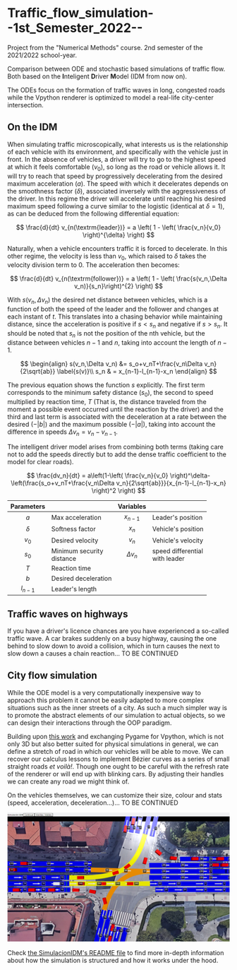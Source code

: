 # Traffic_flow_simulation--1st_Semester_2022--
Project from the "Numerical Methods" course. 2nd semester of the 2021/2022 school-year.

Comparison between ODE and stochastic based simulations of traffic flow. Both based on the **I**nteligent **D**river 
**M**odel (IDM from now on).

The ODEs focus on the formation of traffic waves in long, congested roads while the Vpython renderer is optimized to 
model a real-life city-center intersection.

## On the IDM 

When simulating traffic microscopically, what interests us is the relationship of each vehicle with its
environment, and specifically with the vehicle just in front. In the absence of vehicles, a driver will try to go to the
highest speed at which it feels comfortable ($v_0$), so long as the road or vehicle allows it. It will try to 
reach that speed by progressively decelerating from the desired maximum acceleration ($a$). The speed 
with which it decelerates depends on the smoothness factor ($\delta$), associated inversely with the 
aggressiveness of the driver. In this regime the driver will accelerate until reaching his desired maximum speed 
following a curve similar to the logistic (identical at $\delta = 1$), as can be deduced from the following 
differential equation:

$$
\frac{d}{dt}  v_{n(\textrm{leader})} = a \left( 1 - \left( \frac{v_n}{v_0} \right)^{\delta} \right)
$$


Naturally, when a vehicle encounters traffic it is forced to decelerate. In this other regime, the velocity is 
less than $v_0$, which raised to $\delta$ takes the velocity division term to $0$. The acceleration then becomes:

$$
\frac{d}{dt}  v_{n(\textrm{follower})} = a \left( 1 - \left( \frac{s(v_n,\Delta v_n)}{s_n}\right)^{2} \right)
$$

With $s(v_n,\Delta v_n)$ the desired net distance between vehicles, which is a function of both the speed of the 
leader and the follower and changes at each instant of $t$. This translates into a chasing behavior while maintaining 
distance, since the acceleration is positive if $s \lt s_n$ and negative if $s \gt s_n$. It should be noted that 
$s_n$ is not the position of the nth vehicle, but the distance between vehicles $n-1$ and $n$, taking into account the 
length of $n-1$.

$$
\begin{align}
s(v_n,\Delta v_n) &= s_o+v_nT+\frac{v_n\Delta v_n}{2\sqrt{ab}} \label{s(v)}\\
s_n & = x_{n-1}-l_{n-1}-x_n
\end{align}
$$

The previous equation shows the function $s$ explicitly. The first term corresponds to the minimum safety distance 
($s_0$), the second to speed multiplied by reaction time, $T$ (That is, the distance traveled from the moment a 
possible event occurred until the reaction by the driver) and the third and last term is associated with the 
deceleration at a rate between the desired ($-|b|$) and the maximum possible ($-|a|$), taking into account the 
difference in speeds $\Delta v_n = v_n - v_{n-1}$.


The intelligent driver model arises from combining both terms (taking care not to add the speeds directly but to add 
the dense traffic coefficient to the model for clear roads).

$$
\frac{dv_n}{dt} = a\left(1-\left( \frac{v_n}{v_0} \right)^\delta-\left(\frac{s_o+v_nT+\frac{v_n\Delta v_n}{2\sqrt{ab}}}{x_{n-1}-l_{n-1}-x_n} \right)^2 \right)
$$

<div align="center">

| Parameters |                               |  Variables   |                                    |
|:----------:|:------------------------------|:------------:|:-----------------------------------|
|    $a$     | Max acceleration              |  $x_{n-1}$   | Leader's position                  |
|  $\delta$  | Softness factor               |    $x_n$     | Vehicle's position                 |
|   $v_0$    | Desired velocity              |    $v_n$     | Vehicle's velocity                 |
|   $s_0$    | Minimum security <br>distance | $\Delta v_n$ | speed differential <br>with leader |
|    $T$     | Reaction time                 |              |                                    |
|    $b$     | Desired deceleration          |              |                                    |
| $l_{n-1}$  | Leader's length               |              |                                    |

</div>

## Traffic waves on highways
If you have a driver's licence chances are you have experienced a so-called traffic wave. A car brakes suddenly on a 
busy highway, causing the one behind to slow down to avoid a collision, which in turn causes the next to slow down a 
causes a chain reaction... TO BE CONTINUED

## City flow simulation
While the ODE model is a very computationally inexpensive way to approach this problem it cannot be easily adapted 
to more complex situations such as the inner streets of a city. As such a much simpler way is to promote the 
abstract elements of our simulation to actual objects, so we can design their interactions through the OOP paradigm.

Building upon [this work](https://towardsdatascience.com/simulating-traffic-flow-in-python-ee1eab4dd20f) and 
exchanging Pygame for Vpython, which is not only 3D but also better suited for physical simulations in general, we 
can define a stretch of road in which our vehicles will be able to move. We can recover our calculus lessons to 
implement Bézier curves as a series of small straight roads _et voilà!_. Though one ought to be careful with the 
refresh rate of the renderer or will end up with blinking cars. By adjusting their handles we can create any road we 
might think of.

On the vehicles themselves, we can customize their size, colour and stats (speed, acceleration, deceleration...)... 
TO BE CONTINUED

![intersection simulator](https://raw.githubusercontent.com/Daniel-Lanchares/Traffic_flow_simulation--1st_Semester_2022--/main/Pictures_&_Figures/Intersection.png?raw=true)

Check [the SimulacionIDM's README file](SimulacionIDM/README.md) to find more in-depth information about how the 
simulation is structured and how it works under the hood.